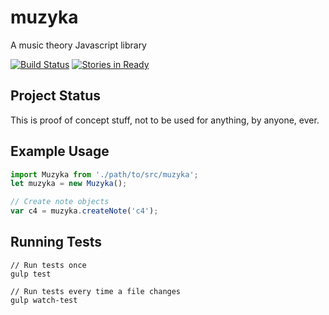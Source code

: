 # muzyka
A music theory Javascript library

[![Build Status](https://travis-ci.org/simonrycroft/muzyka.svg?branch=master)](https://travis-ci.org/simonrycroft/muzyka)
[![Stories in Ready](https://badge.waffle.io/simonrycroft/muzyka.svg?label=ready&title=Ready)](http://waffle.io/simonrycroft/muzyka)

## Project Status
This is proof of concept stuff, not to be used for anything, by anyone, ever.

## Example Usage

```javascript
import Muzyka from './path/to/src/muzyka';
let muzyka = new Muzyka();

// Create note objects
var c4 = muzyka.createNote('c4');
```

## Running Tests

```
// Run tests once
gulp test

// Run tests every time a file changes
gulp watch-test
```

